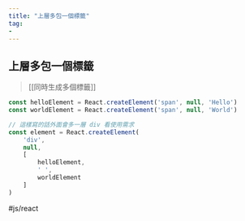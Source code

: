 ```yaml
---
title: "上層多包一個標籤"
tag: 
- 
---
```

## 上層多包一個標籤
>[[同時生成多個標籤]]
```jsx
const helloElement = React.createElement('span', null, 'Hello')
const worldElement = React.createElement('span', null, 'World')

// 這樣寫的話外面會多一層 div 看使用需求
const element = React.createElement(
	'div',
	null,
	[
		helloElement,
		' ',
		worldElement
	]
)
```

#js/react
